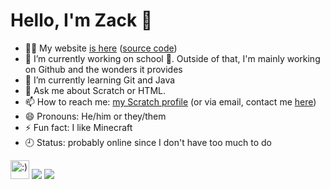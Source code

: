 <h1>Hello, I'm Zack 👋</h1>

- 👨‍💻 My website <a href="https://xitzdiamondx.github.io" target="_blank">is here</a> ([source code](https://github.com/xItzDiamondx/xitzdiamondx.github.io))
- 🔭 I’m currently working on school 🙁. Outside of that, I'm mainly working on Github and the wonders it provides
- 🌱 I’m currently learning Git and Java
- 💬 Ask me about Scratch or HTML.
- 📫 How to reach me: [my Scratch profile](https://scratch.mit.edu/users/NotDiamondZ) (or via email, contact me [here](mailto:notdiamondz@pm.me))
- 😄 Pronouns: He/him or they/them
- ⚡ Fun fact: I like Minecraft  
- 🕘 Status: probably online since I don't have too much to do
<img src="https://raw.githubusercontent.com/gosoccerboy5/gosoccerboy5.github.io/3deab9880fec886abe2e55fcdb43bee838820ea4/resources/cat-head.svg" alt=":)" width="30" title = "meow"/>
<img src = "https://github-readme-stats.vercel.app/api?username=xitzdiamondx&theme=tokyonight">
<img src="https://github-readme-stats.vercel.app/api/top-langs/?username=xitzdiamondx&theme=radical">
